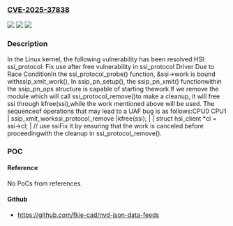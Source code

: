 ### [CVE-2025-37838](https://cve.mitre.org/cgi-bin/cvename.cgi?name=CVE-2025-37838)
![](https://img.shields.io/static/v1?label=Product&message=Linux&color=blue)
![](https://img.shields.io/static/v1?label=Version&message=1da177e4c3f41524e886b7f1b8a0c1fc7321cac2%3C%20d03abc1c2b21324550fa71e12d53e7d3498e0af6%20&color=brighgreen)
![](https://img.shields.io/static/v1?label=Vulnerability&message=n%2Fa&color=brighgreen)

### Description

In the Linux kernel, the following vulnerability has been resolved:HSI: ssi_protocol: Fix use after free vulnerability in ssi_protocol Driver Due to Race ConditionIn the ssi_protocol_probe() function, &ssi->work is bound withssip_xmit_work(), In ssip_pn_setup(), the ssip_pn_xmit() functionwithin the ssip_pn_ops structure is capable of starting thework.If we remove the module which will call ssi_protocol_remove()to make a cleanup, it will free ssi through kfree(ssi),while the work mentioned above will be used. The sequenceof operations that may lead to a UAF bug is as follows:CPU0                                    CPU1                        | ssip_xmit_workssi_protocol_remove     |kfree(ssi);             |                        | struct hsi_client *cl = ssi->cl;                        | // use ssiFix it by ensuring that the work is canceled before proceedingwith the cleanup in ssi_protocol_remove().

### POC

#### Reference
No PoCs from references.

#### Github
- https://github.com/fkie-cad/nvd-json-data-feeds

